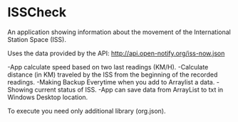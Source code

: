 # ISSCheck
An application showing information about the movement of the International Station Space (ISS).

Uses the data provided by the API:
http://api.open-notify.org/iss-now.json

-App calculate speed based on two last readings (KM/H).
-Calculate distance (in KM) traveled by the ISS from the beginning of the recorded readings.
-Making Backup Everytime when you add to Arraylist a data.
-Showing current status of ISS.
-App can save data from ArrayList to txt in Windows Desktop location. 

To execute you need only additional library (org.json).
